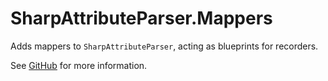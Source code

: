 # SharpAttributeParser.Mappers

Adds mappers to `SharpAttributeParser`, acting as blueprints for recorders.

See [GitHub](https://github.com/ErikWe/sharp-attribute-parser) for more information.